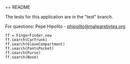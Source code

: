 == README

The tests for this application are in the "test" branch.

For questions: Pepe Hipolito - phipolito@malwarebytes.org

```
ff = FingerFinder.new
ff.search(CarTrunk)
ff.search(GloveCompartment)
ff.search(PantsPocket)
ff.search(Purse)
ff.search(Nose)
```
